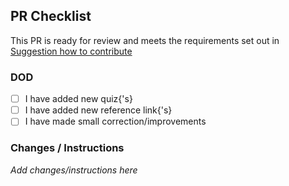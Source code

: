## PR Checklist

This PR is ready for review and meets the requirements set out
in [Suggestion how to contribute](CONTRIBUTING.md)

### DOD

- [ ] I have added new quiz{'s}
- [ ] I have added new reference link{'s}
- [ ] I have made small correction/improvements

### Changes / Instructions

_Add changes/instructions here_
